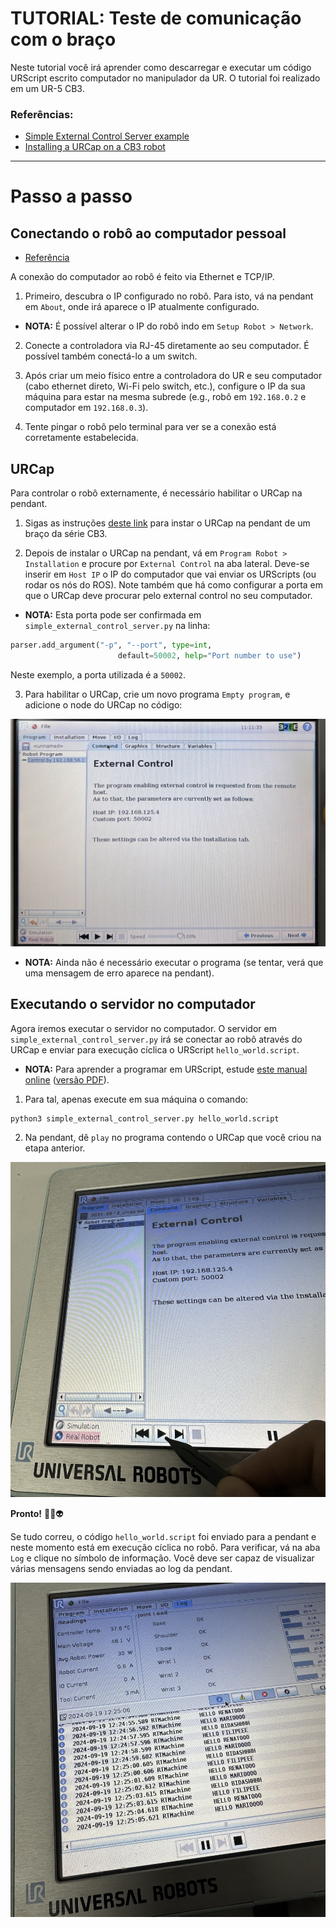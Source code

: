 # TUTORIAL: Teste de comunicação com o braço

Neste tutorial você irá aprender como descarregar e executar um código URScript escrito computador no manipulador da UR. O tutorial foi realizado em um UR-5 CB3.

### Referências:
- [Simple External Control Server example](https://github.com/UniversalRobots/Universal_Robots_ExternalControl_URCap/tree/master/examples/simple_external_control_server)
- [Installing a URCap on a CB3 robot](https://github.com/UniversalRobots/Universal_Robots_ROS_Driver/blob/master/ur_robot_driver/doc/install_urcap_cb3.md)


***
# Passo a passo

## Conectando o robô ao computador pessoal

- [Referência](https://myur.universal-robots.com/manuals/content/SW_3_15/Documentation%20Menu/Script%20Manual/Connecting%20to%20URControl)

A conexão do computador ao robô é feito via Ethernet e TCP/IP. 

1. Primeiro, descubra o IP configurado no robô. Para isto, vá na pendant em `About`, onde irá aparece o IP atualmente configurado. 

- **NOTA:** É possível alterar o IP do robô indo em `Setup Robot > Network`.

2. Conecte a controladora via RJ-45 diretamente ao seu computador. É possível também conectá-lo a um switch.

3. Após criar um meio físico entre a controladora do UR e seu computador (cabo ethernet direto, Wi-Fi pelo switch, etc.), configure o IP da sua máquina para estar na mesma subrede (e.g., robô em `192.168.0.2` e computador em `192.168.0.3`).

4. Tente pingar o robô pelo terminal para ver se a conexão está corretamente estabelecida. 


## URCap

Para controlar o robô externamente, é necessário habilitar o URCap na pendant.

1. Sigas as instruções [deste link](https://github.com/UniversalRobots/Universal_Robots_ROS_Driver/blob/master/ur_robot_driver/doc/install_urcap_cb3.md) para instar o URCap na pendant de um braço da série CB3. 

2. Depois de instalar o URCap na pendant, vá em `Program Robot > Installation` e procure por `External Control` na aba lateral. Deve-se inserir em `Host IP` o IP do computador que vai enviar os URScripts (ou rodar os nós do ROS). Note também que há como configurar a porta em que o URCap deve procurar pelo external control no seu computador.

- **NOTA:** Esta porta pode ser confirmada em `simple_external_control_server.py` na linha:
```python
parser.add_argument("-p", "--port", type=int,
                        default=50002, help="Port number to use")
```
Neste exemplo, a porta utilizada é a `50002`.

3. Para habilitar o URCap, crie um novo programa `Empty program`, e adicione o node do URCap no código:

![img](./imgs/01.jpeg)

- **NOTA:** Ainda não é necessário executar o programa (se tentar, verá que uma mensagem de erro aparece na pendant).


## Executando o servidor no computador

Agora iremos executar o servidor no computador. O servidor em `simple_external_control_server.py` irá se conectar ao robô através do URCap e enviar para execução cíclica o URScript `hello_world.script`.

- **NOTA:** Para aprender a programar em URScript, estude [este manual online](https://myur.universal-robots.com/manuals/content/SW_3_15/Documentation%20Menu/Script%20Manual) ([versão PDF](https://myurhelpresources.blob.core.windows.net/resources/PDF/SW_3_15/scriptmanualG3.pdf)).

1. Para tal, apenas execute em sua máquina o comando:
```
python3 simple_external_control_server.py hello_world.script
```

2. Na pendant, dê `play` no programa contendo o URCap que você criou na etapa anterior.

![img](./imgs/02.jpeg)


**Pronto!** 🎉🎊👽

Se tudo correu, o código `hello_world.script` foi enviado para a pendant e neste momento está em execução cíclica no robô. Para verificar, vá na aba `Log` e clique no símbolo de informação. Você deve ser capaz de visualizar várias mensagens sendo enviadas ao log da pendant.

![img](./imgs/03.jpeg)

